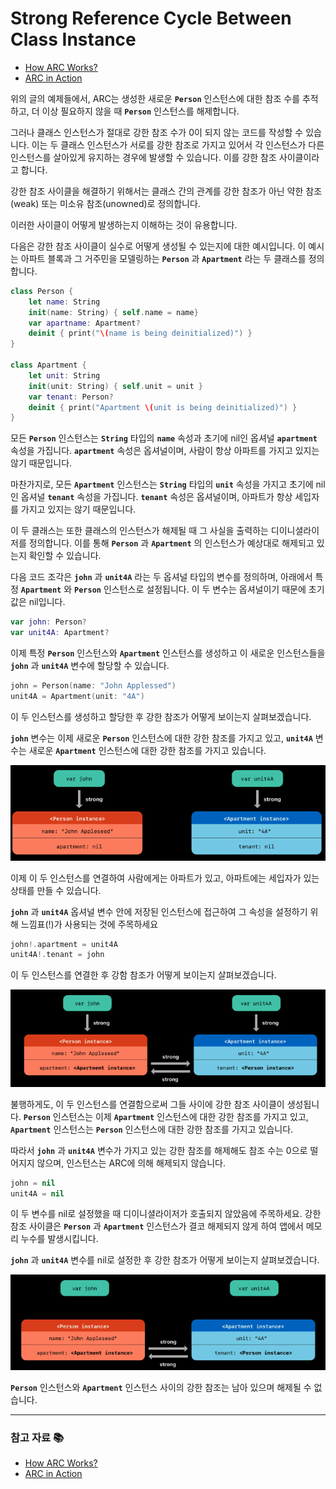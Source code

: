 # Strong Reference Cycle Between Class Instance

- [How ARC Works?](https://github.com/devKobe24/SwiftDeepDive/blob/main/contents/231123-HowARCWorks.md)
- [ARC in Action](https://github.com/devKobe24/SwiftDeepDive/blob/main/contents/231123-ARCinAction.md)

위의 글의 예제들에서, ARC는 생성한 새로운 **`Person`** 인스턴스에 대한 참조 수를 추적하고, 더 이상 필요하지 않을 때 **`Person`** 인스턴스를 해제합니다.

그러나 클래스 인스턴스가 절대로 강한 참조 수가 0이 되지 않는 코드를 작성할 수 있습니다.
이는 두 클래스 인스턴스가 서로를 강한 참조로 가지고 있어서 각 인스턴스가 다른 인스턴스를 살아있게 유지하는 경우에 발생할 수 있습니다.
이를 강한 참조 사이클이라고 합니다.

강한 참조 사이클을 해결하기 위해서는 클래스 간의 관계를 강한 참조가 아닌 약한 참조(weak) 또는 미소유 참조(unowned)로 정의합니다.

이러한 사이클이 어떻게 발생하는지 이해하는 것이 유용합니다.

다음은 강한 참조 사이클이 실수로 어떻게 생성될 수 있는지에 대한 예시입니다.
이 예시는 아파트 블록과 그 거주민을 모델링하는 **`Person`** 과 **`Apartment`** 라는 두 클래스를 정의합니다.

```swift
class Person {
    let name: String
    init(name: String) { self.name = name}
    var apartname: Apartment?
    deinit { print("\(name is being deinitialized)") }
}

class Apartment {
    let unit: String
    init(unit: String) { self.unit = unit }
    var tenant: Person?
    deinit { print("Apartment \(unit is being deinitialized)") }
}
```

모든 **`Person`** 인스턴스는 **`String`** 타입의 **`name`** 속성과 초기에 nil인 옵셔널 **`apartment`** 속성을 가집니다.
**`apartment`** 속성은 옵셔널이며, 사람이 항상 아파트를 가지고 있지는 않기 때문입니다.

마찬가지로, 모든 **`Apartment`** 인스턴스는 **`String`** 타입의 **`unit`** 속성을 가지고 초기에 nil인 옵셔널 **`tenant`** 속성을 가집니다.
**`tenant`** 속성은 옵셔널이며, 아파트가 항상 세입자를 가지고 있지는 않기 때문입니다.

이 두 클래스는 또한 클래스의 인스턴스가 해제될 때 그 사실을 출력하는 디이니셜라이저를 정의합니다.
이를 통해 **`Person`** 과 **`Apartment`** 의 인스턴스가 예상대로 해제되고 있는지 확인할 수 있습니다.

다음 코드 조각은 **`john`** 과 **`unit4A`** 라는 두 옵셔널 타입의 변수를 정의하며, 아래에서 특정 **`Apartment`** 와 **`Person`** 인스턴스로 설정됩니다.
이 두 변수는 옵셔널이기 때문에 초기 값은 nil입니다.

```swift
var john: Person?
var unit4A: Apartment?
```

이제 특정 **`Person`** 인스턴스와 **`Apartment`** 인스턴스를 생성하고 이 새로운 인스턴스들을 **`john`** 과 **`unit4A`** 변수에 할당할 수 있습니다.

```swift
john = Person(name: "John Applessed")
unit4A = Apartment(unit: "4A")
```

이 두 인스턴스를 생성하고 할당한 후 강한 참조가 어떻게 보이는지 살펴보겠습니다.

**`john`** 변수는 이제 새로운 **`Person`** 인스턴스에 대한 강한 참조를 가지고 있고, **`unit4A`** 변수는 새로운 **`Apartment`** 인스턴스에 대한 강한 참조를 가지고 있습니다.

<img src = "https://github.com/devKobe24/images/blob/main/SWDD-ARC-1.png?raw=true"></br>

이제 이 두 인스턴스를 연결하여 사람에게는 아파트가 있고, 아파트에는 세입자가 있는 상태를 만들 수 있습니다.

**`john`** 과 **`unit4A`** 옵셔널 변수 안에 저장된 인스턴스에 접근하여 그 속성을 설정하기 위해 느낌표(!)가 사용되는 것에 주목하세요

```swift
john!.apartment = unit4A
unit4A!.tenant = john
```

이 두 인스턴스를 연결한 후 강함 참조가 어떻게 보이는지 살펴보겠습니다.

<img src = "https://github.com/devKobe24/images/blob/main/SWDD-ARC-2.png?raw=true"></br>

불행하게도, 이 두 인스턴스를 연결함으로써 그들 사이에 강한 참조 사이클이 생성됩니다.
**`Person`** 인스턴스는 이제 **`Apartment`** 인스턴스에 대한 강한 참조를 가지고 있고, **`Apartment`** 인스턴스는 **`Person`** 인스턴스에 대한 강한 참조를 가지고 있습니다.

따라서 **`john`** 과 **`unit4A`** 변수가 가지고 있는 강한 참조를 해제해도 참조 수는 0으로 떨어지지 않으며, 인스턴스는 ARC에 의해 해제되지 않습니다.

```swift
john = nil
unit4A = nil
```

이 두 변수를 nil로 설정했을 때 디이니셜라이저가 호출되지 않았음에 주목하세요.
강한 참조 사이클은 **`Person`** 과 **`Apartment`** 인스턴스가 결코 해제되지 않게 하여 앱에서 메모리 누수를 발생시킵니다.

**`john`** 과 **`unit4A`** 변수를 nil로 설정한 후 강한 참조가 어떻게 보이는지 살펴보겠습니다.

<img src = "https://github.com/devKobe24/images/blob/main/SWDD-ARC-3.png?raw=true"></br>

**`Person`** 인스턴스와 **`Apartment`** 인스턴스 사이의 강한 참조는 남아 있으며 해제될 수 없습니다.

---

### 참고 자료 📚

- [How ARC Works?](https://github.com/devKobe24/SwiftDeepDive/blob/main/contents/231123-HowARCWorks.md)
- [ARC in Action](https://github.com/devKobe24/SwiftDeepDive/blob/main/contents/231123-ARCinAction.md)
